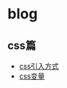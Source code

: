 # blog

## css篇
- [css引入方式](https://github.com/helloRabbit2019/blog/issues/4)
- [css变量](https://github.com/helloRabbit2019/blog/issues/3)